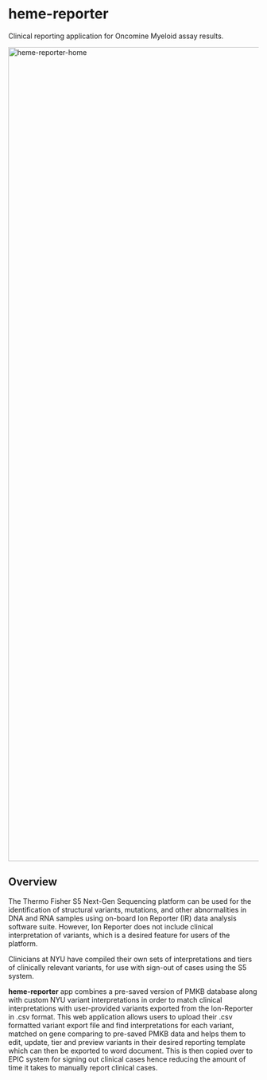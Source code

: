 # heme-reporter

Clinical reporting application for Oncomine Myeloid assay results.


<img width="1634" alt="heme-reporter-home" src="https://user-images.githubusercontent.com/25512313/136666925-eaea424a-f484-4af2-8406-4d5a697eae32.png">

## Overview

The Thermo Fisher S5 Next-Gen Sequencing platform can be used for the identification of structural variants, mutations, and other abnormalities in DNA and RNA samples using on-board Ion Reporter (IR) data analysis software suite. However, Ion Reporter does not include clinical interpretation of variants, which is a desired feature for users of the platform.

Clinicians at NYU have compiled their own sets of interpretations and tiers of clinically relevant variants, for use with sign-out of cases using the S5 system.

**heme-reporter** app combines a pre-saved version of PMKB database along with custom NYU variant interpretations in order to match clinical interpretations with user-provided variants exported from the Ion-Reporter in .csv format. This web application allows users to upload their .csv formatted variant export file and find interpretations for each variant, matched on gene comparing to pre-saved PMKB data and helps them to edit, update, tier and preview variants in their desired reporting template which can then be exported to word document. This is then copied over to EPIC system for signing out clinical cases hence reducing the amount of time it takes to manually report clinical cases.
